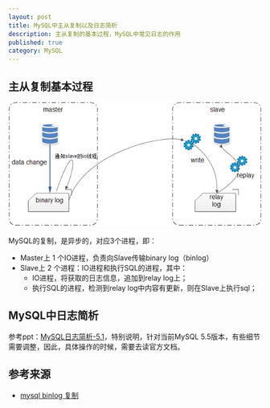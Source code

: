 ```yaml
---
layout: post
title: MySQL中主从复制以及日志简析
description: 主从复制的基本过程，MySQL中常见日志的作用
published: true
category: MySQL
---
```





## 主从复制基本过程



![](/images/mysql-duplicate-and-log/duplicate.png)



MySQL的复制，是异步的，对应3个进程，即：

* Master上 1 个IO进程，负责向Slave传输binary log（binlog）
* Slave上 2 个进程：IO进程和执行SQL的进程，其中：
	* IO进程，将获取的日志信息，追加到relay log上；
	* 执行SQL的进程，检测到relay log中内容有更新，则在Slave上执行sql；


## MySQL中日志简析



参考ppt：[MySQL日志简析-5.1][MySQL日志简析-5.1]，特别说明，针对当前MySQL 5.5版本，有些细节需要调整，因此，具体操作的时候，需要去读官方文档。











## 参考来源

* [mysql binlog 复制][mysql binlog 复制]



















[NingG]:    http://ningg.github.com  "NingG"


[mysql binlog 复制]:			http://blog.csdn.net/arkblue/article/details/39484071
[MySQL日志简析-5.1]:			http://vdisk.weibo.com/s/Cbfky8Pv7vR9S







